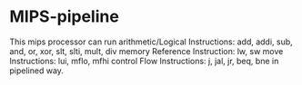 # MIPS-pipeline
This mips processor can run arithmetic/Logical Instructions: add, addi, sub, and, or, xor, slt, slti, mult, div
memory Reference Instruction: lw, sw
move Instructions: lui, mflo, mfhi
control Flow Instructions: j, jal, jr, beq, bne
in pipelined way.
